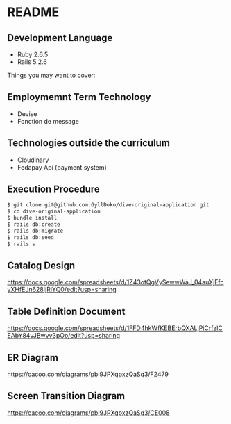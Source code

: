 # README

## Development Language

- Ruby 2.6.5
- Rails 5.2.6

Things you may want to cover:

## Employmemnt Term Technology

- Devise
- Fonction de message

## Technologies outside the curriculum

- Cloudinary
- Fedapay Api (payment system)

## Execution Procedure

```bash
$ git clone git@github.com:GyllDoko/dive-original-application.git
$ cd dive-original-application
$ bundle install
$ rails db:create
$ rails db:migrate
$ rails db:seed
$ rails s
```

## Catalog Design

https://docs.google.com/spreadsheets/d/1Z43otQgVySewwWaJ_04auXjFfcyXHfEJn628IjRiYQ0/edit?usp=sharing

## Table Definition Document

https://docs.google.com/spreadsheets/d/1FFD4hkWfKEBErbQXALjPiCrfzlCEAbY84vJBwvv3pOo/edit?usp=sharing

## ER Diagram


https://cacoo.com/diagrams/pbi9JPXqpxzQaSq3/F2479

## Screen Transition Diagram


https://cacoo.com/diagrams/pbi9JPXqpxzQaSq3/CE008

